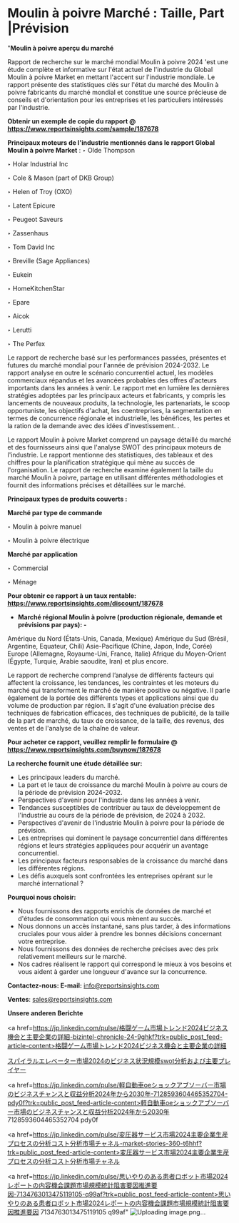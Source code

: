 # Moulin à poivre Marché : Taille, Part |Prévision

"<strong>Moulin à poivre aperçu du marché</strong>

Rapport de recherche sur le marché mondial Moulin à poivre 2024 'est une étude complète et informative sur l'état actuel de l'industrie du Global Moulin à poivre Market en mettant l'accent sur l'industrie mondiale. Le rapport présente des statistiques clés sur l'état du marché des Moulin à poivre fabricants du marché mondial et constitue une source précieuse de conseils et d'orientation pour les entreprises et les particuliers intéressés par l'industrie.

<strong>Obtenir un exemple de copie du rapport @ <a href=https://www.reportsinsights.com/sample/187678>https://www.reportsinsights.com/sample/187678</a></strong>

<strong>Principaux moteurs de l'industrie mentionnés dans le rapport Global Moulin à poivre Market</strong> :
‣ Olde Thompson

‣ Holar Industrial Inc

‣ Cole & Mason (part of DKB Group)

‣ Helen of Troy (OXO)

‣ Latent Epicure

‣ Peugeot Saveurs

‣ Zassenhaus

‣ Tom David Inc

‣ Breville (Sage Appliances)

‣ Eukein

‣ HomeKitchenStar

‣ Epare

‣ Aicok

‣ Lerutti

‣ The Perfex

Le rapport de recherche basé sur les performances passées, présentes et futures du marché mondial pour l'année de prévision 2024-2032. Le rapport analyse en outre le scénario concurrentiel actuel, les modèles commerciaux répandus et les avancées probables des offres d'acteurs importants dans les années à venir. Le rapport met en lumière les dernières stratégies adoptées par les principaux acteurs et fabricants, y compris les lancements de nouveaux produits, la technologie, les partenariats, le scoop opportuniste, les objectifs d'achat, les coentreprises, la segmentation en termes de concurrence régionale et industrielle, les bénéfices, les pertes et la ration de la demande avec des idées d'investissement. .

Le rapport Moulin à poivre Market comprend un paysage détaillé du marché et des fournisseurs ainsi que l'analyse SWOT des principaux moteurs de l'industrie. Le rapport mentionne des statistiques, des tableaux et des chiffres pour la planification stratégique qui mène au succès de l'organisation. Le rapport de recherche examine également la taille du marché Moulin à poivre, partage en utilisant différentes méthodologies et fournit des informations précises et détaillées sur le marché.

<strong>Principaux types de produits couverts :</strong>

<strong>Marché par type de commande</strong>

‣ Moulin à poivre manuel

‣ Moulin à poivre électrique

<strong>Marché par application</strong>

‣ Commercial

‣ Ménage

<strong>Pour obtenir ce rapport à un taux rentable: <a href=https://www.reportsinsights.com/discount/187678>https://www.reportsinsights.com/discount/187678</a></strong>
<ul>
  <li><strong>Marché régional Moulin à poivre (production régionale, demande et prévisions par pays): -</strong></li>
</ul>
Amérique du Nord (États-Unis, Canada, Mexique)
Amérique du Sud (Brésil, Argentine, Equateur, Chili)
Asie-Pacifique (Chine, Japon, Inde, Corée)
Europe (Allemagne, Royaume-Uni, France, Italie)
Afrique du Moyen-Orient (Égypte, Turquie, Arabie saoudite, Iran) et plus encore.

Le rapport de recherche comprend l’analyse de différents facteurs qui affectent la croissance, les tendances, les contraintes et les moteurs du marché qui transforment le marché de manière positive ou négative. Il parle également de la portée des différents types et applications ainsi que du volume de production par région. Il s'agit d'une évaluation précise des techniques de fabrication efficaces, des techniques de publicité, de la taille de la part de marché, du taux de croissance, de la taille, des revenus, des ventes et de l'analyse de la chaîne de valeur.

<strong>Pour acheter ce rapport, veuillez remplir le formulaire @   <a href=https://www.reportsinsights.com/buynow/187678>https://www.reportsinsights.com/buynow/187678</a></strong>

<strong>La recherche fournit une étude détaillée sur:</strong>
<ul>
  <li>Les principaux leaders du marché.</li>
  <li>La part et le taux de croissance du marché Moulin à poivre au cours de la période de prévision 2024-2032.</li>
  <li>Perspectives d'avenir pour l'industrie dans les années à venir.</li>
  <li>Tendances susceptibles de contribuer au taux de développement de l'industrie au cours de la période de prévision, de 2024 à 2032.</li>
  <li>Perspectives d'avenir de l'industrie Moulin à poivre pour la période de prévision.</li>
  <li>Les entreprises qui dominent le paysage concurrentiel dans différentes régions et leurs stratégies appliquées pour acquérir un avantage concurrentiel.</li>
  <li>Les principaux facteurs responsables de la croissance du marché dans les différentes régions.</li>
  <li>Les défis auxquels sont confrontées les entreprises opérant sur le marché international ?</li>
</ul>
<strong>Pourquoi nous choisir:</strong>
<ul>
  <li>Nous fournissons des rapports enrichis de données de marché et d'études de consommation qui vous mènent au succès.</li>
  <li>Nous donnons un accès instantané, sans plus tarder, à des informations cruciales pour vous aider à prendre les bonnes décisions concernant votre entreprise.</li>
  <li>Nous fournissons des données de recherche précises avec des prix relativement meilleurs sur le marché.</li>
  <li>Nos cadres réalisent le rapport qui correspond le mieux à vos besoins et vous aident à garder une longueur d'avance sur la concurrence.</li>
</ul>
<strong>Contactez-nous:
</strong><strong>E-mail:</strong> <a href=mailto:info@reportsinsights.com>info@reportsinsights.com</a>

<strong>Ventes</strong>: <a href=mailto:sales@reportsinsights.com>sales@reportsinsights.com</a>

<strong>Unsere anderen Berichte</strong>

<a href=https://jp.linkedin.com/pulse/格闘ゲーム市場トレンド2024ビジネス機会と主要企業の詳細-bizintel-chronicle-24-9ghkf?trk=public_post_feed-article-content>格闘ゲーム市場トレンド2024ビジネス機会と主要企業の詳細</a>

<a href=https://www.linkedin.com/pulse/スパイラルエレベーター市場2024のビジネス状況規模swot分析および主要プレイヤー-reportsinsights-pvt-ltd-yrx4f/>スパイラルエレベーター市場2024のビジネス状況規模swot分析および主要プレイヤー</a>

<a href=https://jp.linkedin.com/pulse/軽自動車oeショックアブソーバー市場のビジネスチャンスと収益分析2024年から2030年-7128593604465352704-pdy0f?trk=public_post_feed-article-content>軽自動車oeショックアブソーバー市場のビジネスチャンスと収益分析2024年から2030年 7128593604465352704 pdy0f</a>

<a href=https://jp.linkedin.com/pulse/変圧器サービス市場2024主要企業生産プロセスの分析コスト分析市場チャネル-market-stories-360-t6hhf?trk=public_post_feed-article-content>変圧器サービス市場2024主要企業生産プロセスの分析コスト分析市場チャネル</a>

<a href=https://jp.linkedin.com/pulse/思いやりのある患者ロボット市場2024レポートの内容機会課題市場規模統計阻害要因推進要因-7134763013475119105-q99af?trk=public_post_feed-article-content>思いやりのある患者ロボット市場2024レポートの内容機会課題市場規模統計阻害要因推進要因 7134763013475119105 q99af</a>"
![Uploading image.png…]()
